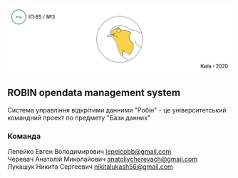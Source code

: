 <p align="center">
  <img src="./assets/readme-header.png"/>
</p>

## ROBIN opendata management system
Система управління відкрітими данними "Робін" - це університетський командний проект по предмету "Бази данних"

### Команда
Лепейко Евген Володимирович [lepeicobb@gmail.com](mailto:lepeicobb@gmail.com)\
Черевач Анатолій Миколайович [anatoliycherevach@gmail.com](mailto:anatoliycherevach@gmail.com)\
Лукашук Никита Сергеевич [nikitalukash56@gmail.com](mailto:nikitalukash56@gmail.com) 